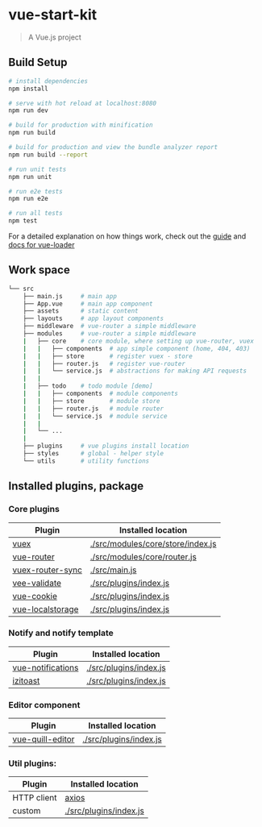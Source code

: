 # vue-start-kit

> A Vue.js project

## Build Setup

``` bash
# install dependencies
npm install

# serve with hot reload at localhost:8080
npm run dev

# build for production with minification
npm run build

# build for production and view the bundle analyzer report
npm run build --report

# run unit tests
npm run unit

# run e2e tests
npm run e2e

# run all tests
npm test
```

For a detailed explanation on how things work, check out the [guide](http://vuejs-templates.github.io/webpack/) and [docs for vue-loader](http://vuejs.github.io/vue-loader)

## Work space

``` bash
└── src
    ├── main.js     # main app
    ├── App.vue     # main app component
    ├── assets      # static content
    ├── layouts     # app layout components
    ├── middleware  # vue-router a simple middleware
    ├── modules     # vue-router a simple middleware
    |   ├── core    # core module, where setting up vue-router, vuex
    |   |   ├── components  # app simple component (home, 404, 403)
    |   |   ├── store       # register vuex - store
    |   |   ├── router.js   # register vue-router
    |   |   └── service.js  # abstractions for making API requests
    |   |
    |   ├── todo    # todo module [demo]
    |   |   ├── components  # module components
    |   |   ├── store       # module store
    |   |   ├── router.js   # module router
    |   |   └── service.js  # module service
    |   |
    |   └── ...
    |
    ├── plugins     # vue plugins install location
    ├── styles      # global - helper style
    └── utils       # utility functions
```

## Installed plugins, package

### Core plugins
|     Plugin          |     Installed location  |
|     ------------    |     -----------         |
| [vuex](https://github.com/vuejs/vuex) | [./src/modules/core/store/index.js](https://github.com/danh20051995/vue-start-kit/blob/master/src/modules/core/store/index.js) |
| [vue-router](https://github.com/vuejs/vue-router) | [./src/modules/core/router.js](https://github.com/danh20051995/vue-start-kit/blob/master/src/modules/core/router.js) |
| [vuex-router-sync](https://github.com/vuejs/vuex-router-sync) | [./src/main.js](https://github.com/danh20051995/vue-start-kit/blob/master/src/main.js) |
| [vee-validate](https://github.com/baianat/vee-validate) | [./src/plugins/index.js](https://github.com/danh20051995/vue-start-kit/blob/master/src/plugins/index.js) |
| [vue-cookie](https://github.com/alfhen/vue-cookie) | [./src/plugins/index.js](https://github.com/danh20051995/vue-start-kit/blob/master/src/plugins/index.js) |
| [vue-localstorage](https://github.com/pinguinjkeke/vue-local-storage) | [./src/plugins/index.js](https://github.com/danh20051995/vue-start-kit/blob/master/src/plugins/index.js) |


### Notify and notify template
|     Plugin          |     Installed location  |
|     ------------    |     -----------         |
| [vue-notifications](https://github.com/se-panfilov/vue-notifications) | [./src/plugins/index.js](https://github.com/danh20051995/vue-start-kit/blob/master/src/plugins/index.js) |
| [izitoast](https://github.com/marcelodolza/iziToast) | [./src/plugins/index.js](https://github.com/danh20051995/vue-start-kit/blob/master/src/plugins/index.js) |


### Editor component
|     Plugin          |     Installed location  |
|     ------------    |     -----------         |
| [vue-quill-editor](https://github.com/surmon-china/vue-quill-editor) | [./src/plugins/index.js](https://github.com/danh20051995/vue-start-kit/blob/master/src/plugins/index.js) |


### Util plugins:
|     Plugin          |     Installed location  |
|     ------------    |     -----------         |
| HTTP client | [axios](https://github.com/axios/axios) |
| custom | [./src/plugins/index.js](https://github.com/danh20051995/vue-start-kit/blob/master/src/plugins/index.js) |

<!-- Todo
### Commands (run with node)

`vue-start-kit` responds to the following commands:

Example: `node commander addModule --name="todo"`
|     Command          |     Description  |
|     ------------     |     -----------  |
|     ------------     |     -----------  |
|     ------------     |     -----------  | -->
